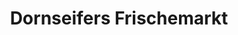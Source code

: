 ---
title: "Dornseifers Frischemarkt"
url: /siegen/dornseifers-frischemarkt-leimbachstrasse/
shop: Supermarkt
---